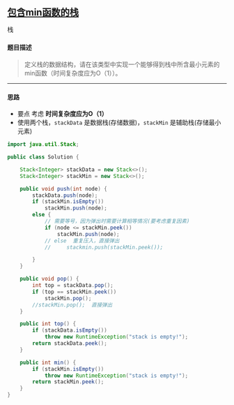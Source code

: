 ## [包含min函数的栈](https://www.nowcoder.com/practice/4c776177d2c04c2494f2555c9fcc1e49)

<code style="color: var(--vscode-textPreformat-foreground); font-family: Menlo, Monaco, Consolas, &quot;Droid Sans Mono&quot;, &quot;Courier New&quot;, monospace, &quot;Droid Sans Fallback&quot;; font-size: 14px; line-height: 19px;">栈</code>

#### 题目描述

> 定义栈的数据结构，请在该类型中实现一个能够得到栈中所含最小元素的min函数（时间复杂度应为O（1））。

---
#### 思路
* 要点 考虑 **时间复杂度应为O（1）**
* 使用两个栈，`stackData` 是数据栈(存储数据)，`stackMin` 是辅助栈(存储最小元素)
```java
import java.util.Stack;

public class Solution {

    Stack<Integer> stackData = new Stack<>();
    Stack<Integer> stackMin = new Stack<>();

    public void push(int node) {
        stackData.push(node);
        if (stackMin.isEmpty())
            stackMin.push(node);
        else {
            // 需要等号，因为弹出时需要计算相等情况(要考虑重复因素)
            if (node <= stackMin.peek())
                stackMin.push(node);
            // else  重复压入，直接弹出
            //     stackmin.push(stackMin.peek());

        }
    }

    public void pop() {
        int top = stackData.pop();
        if (top == stackMin.peek())
            stackMin.pop();
        //stackMin.pop();  直接弹出
    }

    public int top() {
        if (stackData.isEmpty())
            throw new RuntimeException("stack is empty!");
        return stackData.peek();
    }

    public int min() {
        if (stackMin.isEmpty())
            throw new RuntimeException("stack is empty!");
        return stackMin.peek();
    }
}
```